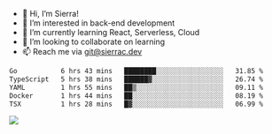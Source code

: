 - 👋 Hi, I’m Sierra!
- 👀 I’m interested in back-end development
- 🌱 I’m currently learning React, Serverless, Cloud
- 💞️ I’m looking to collaborate on learning
- 📫 Reach me via git@sierrac.dev

<!--START_SECTION:waka-->

```txt
Go           6 hrs 43 mins   ████████░░░░░░░░░░░░░░░░░   31.85 %
TypeScript   5 hrs 38 mins   ██████▓░░░░░░░░░░░░░░░░░░   26.74 %
YAML         1 hrs 55 mins   ██▒░░░░░░░░░░░░░░░░░░░░░░   09.11 %
Docker       1 hrs 44 mins   ██░░░░░░░░░░░░░░░░░░░░░░░   08.19 %
TSX          1 hrs 28 mins   █▓░░░░░░░░░░░░░░░░░░░░░░░   06.99 %
```

<!--END_SECTION:waka-->


![](https://hit.yhype.me/github/profile?user_id=7351311)
